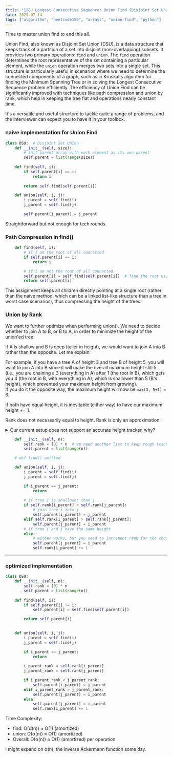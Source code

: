 ```yaml
---
title: "128. Longest Consecutive Sequence: Union Find (Disjoint Set Union)"
date: 2025-07-14
tags: ["algorithm", "neetcode150", "arrays", "union-find", "python"]
---
```


Time to master union find to end this all.

Union Find, also known as Disjoint Set Union (DSU), is a data structure that keeps track of a partition of a set into disjoint (non-overlapping) subsets. It provides two primary operations: `find` and `union`. The `find` operation determines the root representative of the set containing a particular element, while the `union` operation merges two sets into a single set. This structure is particularly useful in scenarios where we need to determine the connected components of a graph, such as in Kruskal's algorithm for finding the Minimum Spanning Tree or in solving the Longest Consecutive Sequence problem efficiently. The efficiency of Union Find can be significantly improved with techniques like path compression and union by rank, which help in keeping the tree flat and operations nearly constant time.

It's a versatile and useful structure to tackle quite a range of problems, and the interviewer can expect you to have it in your toolbox.

### naive implementation for Union Find

```python
class DSU:  # Disjoint Set Union
    def __init__(self, size):
        # init parent array with each element as its own parent
        self.parent = list(range(size))
    
    def find(self, i):
        if self.parent[i] == i:
            return i
        
        return self.find(self.parent[i])

    def union(self, i, j):
        i_parent = self.find(i)
        j_parent = self.find(j)

        self.parent[i_parent] = j_parent
```

Straightforward but not enough for tech rounds.

### Path Compression in find()

```python
    def find(self, i):
        # if I am the root of all connected
        if self.parent[i] == i:
            return i

        # if I am not the root of all connected
        self.parent[i] = self.find(self.parent[i])  # find the root using my parent and make it my parent (compression), also recursively sets common root to all my parents
        return self.parent[i]
```

This assignment keeps all children directly pointing at a single root (rather than the naive method, which can be a linked list-like structure than a tree in worst case scenarios), thus compressing the height of the trees.

### Union by Rank

We want to further optimize when performing union(). We need to decide whether to join A to B, or B to A, in order to minimize the height of the union'ed tree.

If A is shallow and B is deep (taller in height), we would want to join A into B rather than the opposite. Let me explain:

For example, if you have a tree A of height 3 and tree B of height 5, you will want to join A into B since it will make the overall maximum height still 5 (i.e., you are chaining a 3 (everything in A) after 1 (the root in B), which gets you 4 (the root in B, with everything in A), which is shallower than 5 (B's height), which prevented your maximum height from growing).  
If you do it the opposite way, the maximum height will now be `max(3, 5+1)` = 6.

If both have equal height, it is inevitable (either way) to have our maximum height += 1.

Rank does not necessarily equal to height. Rank is only an approximation:

<details><summary>Our current setup does not support an accurate height tracker, why?</summary>
    <details><summary>Because we don't do any updates to height during path compression, which we should, we could, but we needn't for DSU, why?</summary>
        As long as we keep track of a "height" that is accurate in a relative way (i.e., given rank >= height, rank A >= rank B can be reliably translated into height A >= height B), this is all we need.
    </details>
</details>

```python
    def __init__(self, n):
        self.rank = [0] * n  # we need another list to keep rough track of heights
        self.parent = list(range(n))

    # def find() omitted

    def union(self, i, j):
        i_parent = self.find(i)
        j_parent = self.find(j)

        if i_parent == j_parent:
            return
        
        # if tree i is shallower than j
        if self.rank[i_parent] < self.rank[j_parent]:
            # join tree i into j
            self.parent[i_parent] = j_parent
        elif self.rank[i_parent] > self.rank[j_parent]:
            self.parent[j_parent] = i_parent
        # if tree i and j have the same height
        else:
            # either works, but you need to increment rank for the chosen parent - "Uneasy lies the head that wears a crown."
            self.parent[j_parent] = i_parent
            self.rank[i_parent] += 1
```

---

### optimized implementation

```python
class DSU:
    def __init__(self, n):
        self.rank = [0] * n
        self.parent = list(range(n))
    
    def find(self, i):
        if self.parent[i] != i:
            self.parent[i] = self.find(self.parent[i])

        return self.parent[i]

    
    def union(self, i, j):
        i_parent = self.find(i)
        j_parent = self.find(j)

        if i_parent == j_parent:
            return
        
        i_parent_rank = self.rank[i_parent]
        j_parent_rank = self.rank[j_parent]

        if i_parent_rank < j_parent_rank:
            self.parent[i_parent] = j_parent
        elif i_parent_rank > j_parent_rank:
            self.parent[j_parent] = i_parent
        else:
            self.parent[j_parent] = i_parent
            self.rank[i_parent] += 1
```

Time Complexity:
- find: O(α(n)) ≈ O(1) (amortized)
- union: O(α(n)) ≈ O(1) (amortized)
- Overall: O(α(n)) ≈ O(1) (amortized) per operation

I might expand on α(n), the inverse Ackermann function some day.